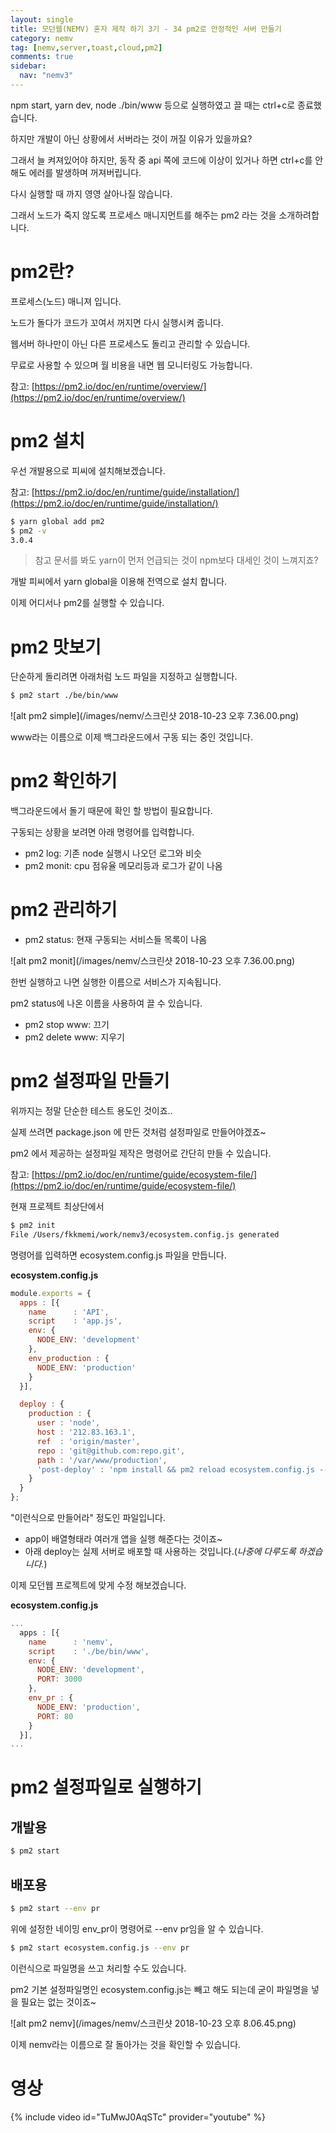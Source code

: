 ```yaml
---
layout: single
title: 모던웹(NEMV) 혼자 제작 하기 3기 - 34 pm2로 안정적인 서버 만들기
category: nemv
tag: [nemv,server,toast,cloud,pm2]
comments: true
sidebar:
  nav: "nemv3"
---
```


npm start, yarn dev, node ./bin/www 등으로 실행하였고 끌 때는 ctrl+c로 종료했습니다.

하지만 개발이 아닌 상황에서 서버라는 것이 꺼질 이유가 있을까요?

그래서 늘 켜져있어야 하지만, 동작 중 api 쪽에 코드에 이상이 있거나 하면 ctrl+c를 안해도 에러를 발생하며 꺼져버립니다.

다시 실행할 때 까지 영영 살아나질 않습니다.

그래서 노드가 죽지 않도록 프로세스 매니지먼트를 해주는 pm2 라는 것을 소개하려합니다.

# pm2란?

프로세스(노드) 매니져 입니다.

노드가 돌다가 코드가 꼬여서 꺼지면 다시 실행시켜 줍니다.

웹서버 하나만이 아닌 다른 프로세스도 돌리고 관리할 수 있습니다.

무료로 사용할 수 있으며 월 비용을 내면 웹 모니터링도 가능합니다.

참고: [https://pm2.io/doc/en/runtime/overview/](https://pm2.io/doc/en/runtime/overview/)

# pm2 설치

우선 개발용으로 피씨에 설치해보겠습니다.

참고: [https://pm2.io/doc/en/runtime/guide/installation/](https://pm2.io/doc/en/runtime/guide/installation/)

```bash
$ yarn global add pm2
$ pm2 -v
3.0.4
```

> 참고 문서를 봐도 yarn이 먼저 언급되는 것이 npm보다 대세인 것이 느껴지죠?

개발 피씨에서 yarn global을 이용해 전역으로 설치 합니다.

이제 어디서나 pm2를 실행할 수 있습니다.

# pm2 맛보기

단순하게 돌리려면 아래처럼 노드 파일을 지정하고 실행합니다.

```bash
$ pm2 start ./be/bin/www
```

![alt pm2 simple](/images/nemv/스크린샷 2018-10-23 오후 7.36.00.png)

www라는 이름으로 이제 백그라운드에서 구동 되는 중인 것입니다.

# pm2 확인하기

백그라운드에서 돌기 때문에 확인 할 방법이 필요합니다.

구동되는 상황을 보려면 아래 명령어를 입력합니다.

- pm2 log: 기존 node 실행시 나오던 로그와 비슷
- pm2 monit: cpu 점유율 메모리등과 로그가 같이 나옴


# pm2 관리하기

- pm2 status: 현재 구동되는 서비스들 목록이 나옴

![alt pm2 monit](/images/nemv/스크린샷 2018-10-23 오후 7.36.00.png)

한번 실행하고 나면 실행한 이름으로 서비스가 지속됩니다.

pm2 status에 나온 이름을 사용하여 끌 수 있습니다.

- pm2 stop www: 끄기
- pm2 delete www: 지우기

# pm2 설정파일 만들기

위까지는 정말 단순한 테스트 용도인 것이죠..

실제 쓰려면 package.json 에 만든 것처럼 설정파일로 만들어야겠죠~ 

pm2 에서 제공하는 설정파일 제작은 명령어로 간단히 만들 수 있습니다.

참고: [https://pm2.io/doc/en/runtime/guide/ecosystem-file/](https://pm2.io/doc/en/runtime/guide/ecosystem-file/)

현재 프로젝트 최상단에서

```bash
$ pm2 init
File /Users/fkkmemi/work/nemv3/ecosystem.config.js generated
```

명령어를 입력하면 ecosystem.config.js 파일을 만듭니다.

**ecosystem.config.js**  
```javascript
module.exports = {
  apps : [{
    name      : 'API',
    script    : 'app.js',
    env: {
      NODE_ENV: 'development'
    },
    env_production : {
      NODE_ENV: 'production'
    }
  }],

  deploy : {
    production : {
      user : 'node',
      host : '212.83.163.1',
      ref  : 'origin/master',
      repo : 'git@github.com:repo.git',
      path : '/var/www/production',
      'post-deploy' : 'npm install && pm2 reload ecosystem.config.js --env production'
    }
  }
};
```

"이런식으로 만들어라" 정도인 파일입니다.

- app이 배열형태라 여러개 앱을 실행 해준다는 것이죠~
- 아래 deploy는 실제 서버로 배포할 때 사용하는 것입니다.(_나중에 다루도록 하겠습니다._)

이제 모던웹 프로젝트에 맞게 수정 해보겠습니다.

**ecosystem.config.js**  
```javascript
...
  apps : [{
    name      : 'nemv',
    script    : './be/bin/www',
    env: {
      NODE_ENV: 'development',
      PORT: 3000
    },
    env_pr : {
      NODE_ENV: 'production',
      PORT: 80
    }
  }],
...
```

# pm2 설정파일로 실행하기

## 개발용

```bash
$ pm2 start
```

## 배포용

```bash
$ pm2 start --env pr
```

위에 설정한 네이밍 env_pr이 명령어로 --env pr임을 알 수 있습니다.

```bash
$ pm2 start ecosystem.config.js --env pr
```

이런식으로 파일명을 쓰고 처리할 수도 있습니다.

pm2 기본 설정파일명인 ecosystem.config.js는 빼고 해도 되는데 굳이 파일명을 넣을 필요는 없는 것이죠~

![alt pm2 nemv](/images/nemv/스크린샷 2018-10-23 오후 8.06.45.png)

이제 nemv라는 이름으로 잘 돌아가는 것을 확인할 수 있습니다.

# 영상

{% include video id="TuMwJ0AqSTc" provider="youtube" %}   




